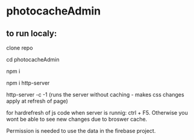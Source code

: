 # photocacheAdmin

## to run localy:

clone repo

cd photocacheAdmin

npm i 

npm i http-server

http-server -c -1 (runs the server without caching - makes css changes apply at refresh of page)

for hardrefresh of js code when server is runnig: ctrl + F5. Otherwise you wont be able to see new changes due to broswer cache. 

Permission is needed to use the data in the firebase project. 
